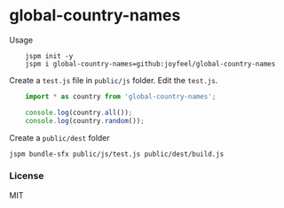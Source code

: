 global-country-names
===

Usage
```
	jspm init -y
	jspm i global-country-names=github:joyfeel/global-country-names
```

Create a `test.js` file in `public/js` folder.
Edit the `test.js`.

```javascript
	import * as country from 'global-country-names';

	console.log(country.all());
	console.log(country.random());
```
Create a `public/dest` folder

```
jspm bundle-sfx public/js/test.js public/dest/build.js
```

### License

MIT
